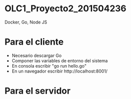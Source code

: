 # OLC1_Proyecto2_201504236
Docker, Go, Node JS

# Para el cliente
* Necesario descargar Go
* Componer las variables de entorno del sistema
* En consola escribir "go run hello.go"
* En un navegador escribir http://localhost:8001/

# Para el servidor
